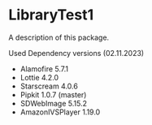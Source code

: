 # LibraryTest1

A description of this package.

Used Dependency versions (02.11.2023)
- Alamofire 5.7.1
- Lottie 4.2.0
- Starscream 4.0.6
- Pipkit 1.0.7 (master)
- SDWebImage 5.15.2
- AmazonIVSPlayer 1.19.0
